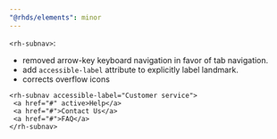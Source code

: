 ```yaml
---
"@rhds/elements": minor
---
```


`<rh-subnav>`:
 - removed arrow-key keyboard navigation in favor of tab navigation.
 - add `accessible-label` attribute to explicitly label landmark.
 - corrects overflow icons

 ```
 <rh-subnav accessible-label="Customer service">
  <a href="#" active>Help</a>
  <a href="#">Contact Us</a>
  <a href="#">FAQ</a>
 </rh-subnav>
 ```
